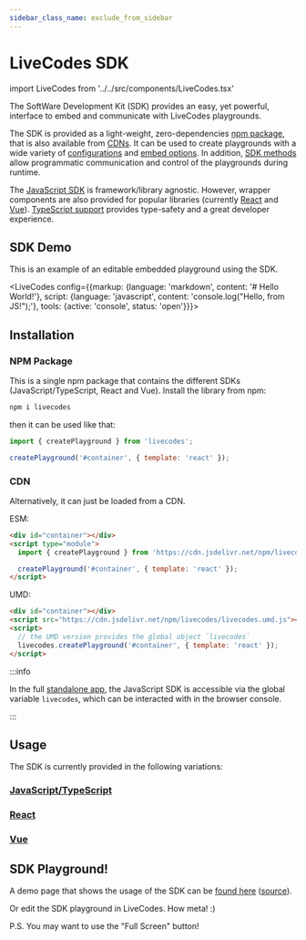 ```yaml
---
sidebar_class_name: exclude_from_sidebar
---
```


# LiveCodes SDK

import LiveCodes from '../../src/components/LiveCodes.tsx'

The SoftWare Development Kit (SDK) provides an easy, yet powerful, interface to embed and communicate with LiveCodes playgrounds.

The SDK is provided as a light-weight, zero-dependencies [npm package](#npm-package), that is also available from [CDNs](#cdn). It can be used to create playgrounds with a wide variety of [configurations](../configuration/configuration-object.md) and [embed options](js-ts.md#embed-options). In addition, [SDK methods](js-ts.md#sdk-methods) allow programmatic communication and control of the playgrounds during runtime.

The [JavaScript SDK](js-ts.md) is framework/library agnostic. However, wrapper components are also provided for popular libraries (currently [React](react.md) and [Vue](vue.md)). [TypeScript support](js-ts.md#typescript-types) provides type-safety and a great developer experience.

## SDK Demo

This is an example of an editable embedded playground using the SDK.

<LiveCodes config={{markup: {language: 'markdown', content: '# Hello World!'}, script: {language: 'javascript', content: 'console.log("Hello, from JS!");'}, tools: {active: 'console', status: 'open'}}}></LiveCodes>

## Installation

### NPM Package

This is a single npm package that contains the different SDKs (JavaScript/TypeScript, React and Vue).
Install the library from npm:

```sh
npm i livecodes
```

then it can be used like that:

```js title="index.js"
import { createPlayground } from 'livecodes';

createPlayground('#container', { template: 'react' });
```

### CDN

Alternatively, it can just be loaded from a CDN.

ESM:

```html title="index.html"
<div id="container"></div>
<script type="module">
  import { createPlayground } from 'https://cdn.jsdelivr.net/npm/livecodes';

  createPlayground('#container', { template: 'react' });
</script>
```

UMD:

```html title="index.html"
<div id="container"></div>
<script src="https://cdn.jsdelivr.net/npm/livecodes/livecodes.umd.js"></script>
<script>
  // the UMD version provides the global object `livecodes`
  livecodes.createPlayground('#container', { template: 'react' });
</script>
```

:::info

In the full [standalone app](../getting-started.md#hosted-app), the JavaScript SDK is accessible via the global variable `livecodes`, which can be interacted with in the browser console.

:::

## Usage

The SDK is currently provided in the following variations:

### [JavaScript/TypeScript](./js-ts.md)

### [React](./react.md)

### [Vue](./vue.md)

## SDK Playground!

A demo page that shows the usage of the SDK can be [found here](https://live-codes.github.io/livecodes-examples/api-demo.html) ([source](https://github.com/live-codes/livecodes-examples/blob/gh-pages/api-demo.html)).

Or edit the SDK playground in LiveCodes. How meta! :)

<LiveCodes import="id/nqdxpnj6uvg" view="result" height="80vh" showCode={false} />

P.S. You may want to use the "Full Screen" button!
